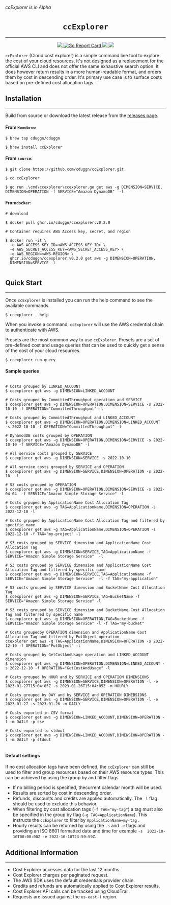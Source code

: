 ###### ccExplorer is in Alpha

<h1 align="center"><code>ccExplorer</code></h1>

<hr>
<div align="center">
<a href="https://github.com/cduggn/ccExplorer/actions" 
alt="goreleaser status">
<img src="https://github.com/cduggn/ccExplorer/actions/workflows/release.yml/badge.svg">
</a>
<a href="https://goreportcard.com/report/github.com/cduggn/ccexplorer">
    <img src="https://goreportcard.com/badge/github.com/cduggn/ccexplorer" alt="Go Report Card">
</a>
<a href="https://github.com/cduggn/ccExplorer/actions" 
alt="CodeQL status">
<img src="https://github.com/cduggn/ccExplorer/actions/workflows/codeql.yml/badge.svg">
</a>
<a href="https://github.com/cduggn/ccExplorer/releases" 
alt="release status">
<img src="https://img.shields.io/github/v/release/cduggn/ccExplorer">
</a>


</div>

`ccExplorer` (Cloud cost explorer) is a simple command line tool to explore the 
cost of your cloud resources. It's not 
designed as a replacement for the official AWS CLI and does not offer the 
same exhaustive search option. It does however return results in a more
human-readable format, and orders them by cost in descending order.
It's primary use case is to surface costs based on pre-defined cost allocation tags. 

Installation
------------
<hr>

Build from source or download the latest release from the [releases page](https://github.com/cduggn/ccExplorer/releases).

#### From `Homebrew`

```console
$ brew tap cduggn/cduggn

$ brew install ccExplorer
```

#### From `source`:

```console
$ git clone https://github.com/cduggn/ccExplorer.git

$ cd ccExplorer 

$ go run .\cmd\ccexplorer\ccexplorer.go get aws -g DIMENSION=SERVICE,
DIMENSION=OPERATION -f SERVICE="Amazon DynamoDB"  -l
```

#### From`docker`:

```console
# download

$ docker pull ghcr.io/cduggn/ccexplorer:v0.2.0

# Container requires AWS Access key, secret, and region

$ docker run -it \
  -e AWS_ACCESS_KEY_ID=<AWS_ACCESS_KEY_ID> \
  -e AWS_SECRET_ACCESS_KEY=<AWS_SECRET_ACCESS_KEY> \
  -e AWS_REGION=<AWS-REGION> \
  ghcr.io/cduggn/ccexplorer:v0.2.0 get aws -g DIMENSION=OPERATION,
  DIMENSION=SERVICE -l 
  
```

Quick Start
-----------
<hr>

Once `ccExplorer` is installed you can run the help command to see the 
available commands.

```console
$ ccexplorer --help
```
When you invoke a command, `ccExplorer` will use the AWS 
credential chain to authenticate with AWS.

Presets are the most common way to use `ccExplorer`. Presets are a 
set of pre-defined cost and usage queries that can be used to quickly get a 
sense of the cost of your cloud resources. 

```console
$ ccexplorer run-query
```

#### Sample queries

```console

# Costs grouped by LINKED_ACCOUNT 
$ ccexplorer get aws -g DIMENSION=LINKED_ACCOUNT

# Costs grouped by CommittedThroughput operation and SERVICE
$ ccexplorer get aws -g DIMENSION=OPERATION,DIMENSION=SERVICE -s 2022-10-10 -f OPERATION="CommittedThroughput" -l

# Costs grouped by CommittedThroughput and LINKED_ACCOUNT
$ ccexplorer get aws -g DIMENSION=OPERATION,DIMENSION=LINKED_ACCOUNT  -s 2022-10-10 -f OPERATION="CommittedThroughput" -l

# DynamodDB costs grouped by OPERATION
$ ccexplorer get aws -g DIMENSION=OPERATION,DIMENSION=SERVICE -s 2022-10-10 -f SERVICE="Amazon DynamoDB" -l

# All service costs grouped by SERVICE
$ ccexplorer get aws -g DIMENSION=SERVICE -s 2022-10-10

# All service costs grouped by SERVICE and OPERATION
$ ccexplorer get aws -g DIMENSION=SERVICE,DIMENSION=OPERATION -s 2022-10- -l

# S3 costs grouped by OPERATION 
$ ccexplorer get aws -g DIMENSION=OPERATION,DIMENSION=SERVICE -s 2022-04-04  -f SERVICE="Amazon Simple Storage Service" -l

# Costs grpuped by ApplicationName Cost Allocation Tag
$ ccexplorer get aws -g TAG=ApplicationName,DIMENSION=OPERATION -s 2022-12-10 -l

# Costs grpuped by ApplicationName Cost Allocation Tag and filtered by specific name
$ ccexplorer get aws -g TAG=ApplicationName,DIMENSION=OPERATION -s 2022-12-10 -f TAG="my-project" -l

# S3 costs grouped by SERVICE dimension and ApplicationName Cost Allocation Tag
$ ccexplorer get aws -g DIMENSION=SERVICE,TAG=ApplicationName -f SERVICE="Amazon Simple Storage Service"  -l

# S3 costs grouped by SERVICE dimension and ApplicationName Cost Allocation Tag and filtered by specific name
$ ccexplorer get aws -g DIMENSION=SERVICE,TAG=ApplicationName -f SERVICE="Amazon Simple Storage Service"  -l -f TAG="my-application"

# S3 costs grouped by SERVICE dimension and BucketName Cost Allocation Tag
$ ccexplorer get aws -g DIMENSION=SERVICE,TAG=BucketName -f SERVICE="Amazon Simple Storage Service" -l

# S3 costs grouped by SERVICE dimension and BucketName Cost Allocation Tag and filterred by specific name
$ ccexplorer get aws -g DIMENSION=OPERATION,TAG=BucketName -f SERVICE="Amazon Simple Storage Service" -l -f TAG="my-bucket"

# Costs groupedby OPERATION dimension and ApplicationName Cost Allocation Tag and filtered by PutObject operation
ccexplorer get aws -g TAG=ApplicationName,DIMENSION=OPERATION -s 2022-12-10 -f OPERATION="PutObject" -l

# Costs grouped by GetCostAndUsage operation and LINKED_ACCOUNT dimension
$ ccexplorer get aws -g DIMENSION=OPERATION,DIMENSION=LINKED_ACCOUNT -s 2022-12-10 -f OPERATION="GetCostAndUsage" -l

# Costs grouped by HOUR and by SERVICE and OPERATION DIMENSIONS
$ ccexplorer get aws -g DIMENSION=SERVICE,DIMENSION=OPERATION -l -e 2023-01-27T15:04:05Z -s 2023-01-26T15:04:05Z -m HOURLY

# Costs grouped by DAY and by SERVICE and OPERATION DIMEBSIONS
$ ccexplorer get aws -g DIMENSION=SERVICE,DIMENSION=OPERATION -l -e 2023-01-27 -s 2023-01-26 -m DAILY

# Costs exported in CSV format
$ ccexplorer get aws -g DIMENSION=LINKED_ACCOUNT,DIMENSION=OPERATION -l -m DAILY -p csv

# Costs exported to stdout
$ ccexplorer get aws -g DIMENSION=LINKED_ACCOUNT,DIMENSION=OPERATION -l -m DAILY -p stdout


```

#### Default settings
If no cost allocation tags have been defined, the  `ccExplorer` can still be 
used to filter and group resources based on their 
AWS resource types. This can be achieved by using the group by and filter 
flags 

- If no billing period is specified, thecurrent calendar month will be used. 
- Results are sorted by cost in descending order.
- Refunds, discounts and credits are applied automatically. The `-l` flag 
  should be used to exclude this behavior.
- When filtering by cost allocation tags (`-f TAG="my-tag"`) a tag must also 
  be specified in the group by flag (`-g TAG=ApplicationName`). This 
  instructs the `ccExplorer` to filter by `ApplicationName=my-tag` .
- Hourly results can be returned by using the `-s` and `-e` flags and 
  providing an ISO 8601 formatted date and time for example `-s 
  2022-10-10T00:00:00Z -e 2022-10-10T23:59:59Z`. 
  

## Additional Information
<hr>

- Cost Explorer accesses data for the last 12 months.
- Cost Explorer charges per paginated request.
- The AWS SDK uses the default credentials provider chain.
- Credits and refunds are automatically applied to Cost Explorer results.
- Cost Explorer API calls can be tracked using CloudTrail. 
- Requests are issued against the `us-east-1` region.
